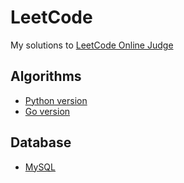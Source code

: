 LeetCode
========

My solutions to [LeetCode Online Judge](https://oj.leetcode.com/)

## Algorithms

- [Python version](algorithms/python)
- [Go version](algorithms/go)

## Database

- [MySQL](database)
